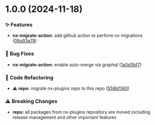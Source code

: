 # 1.0.0 (2024-11-18)

### ✨ Features

- **nx-migrate-action:** add github action to perform nx migrations ([08a93a78](https://github.com/codeware-sthlm/codeware/commit/08a93a78))

### 🐞 Bug Fixes

- **nx-migrate-action:** enable auto-merge via graphql ([1a0d3bf7](https://github.com/codeware-sthlm/codeware/commit/1a0d3bf7))

### 🧹 Code Refactoring

- ⚠️  **repo:** migrate nx-plugins repo to this repo ([556bf360](https://github.com/codeware-sthlm/codeware/commit/556bf360))

### ⚠️  Breaking Changes

- **repo:** all packages from nx-plugins repository are moved including release management and other important features